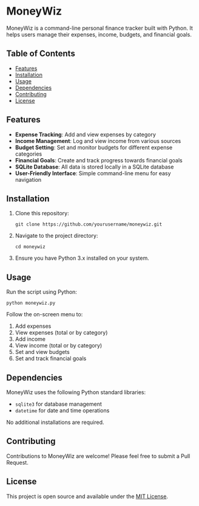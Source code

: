 # MoneyWiz

MoneyWiz is a command-line personal finance tracker built with Python. It helps users manage their expenses, income, budgets, and financial goals.

## Table of Contents
- [Features](#features)
- [Installation](#installation)
- [Usage](#usage)
- [Dependencies](#dependencies)
- [Contributing](#contributing)
- [License](#license)

## Features

- **Expense Tracking**: Add and view expenses by category
- **Income Management**: Log and view income from various sources
- **Budget Setting**: Set and monitor budgets for different expense categories
- **Financial Goals**: Create and track progress towards financial goals
- **SQLite Database**: All data is stored locally in a SQLite database
- **User-Friendly Interface**: Simple command-line menu for easy navigation

## Installation

1. Clone this repository:
   ```
   git clone https://github.com/yourusername/moneywiz.git
   ```
2. Navigate to the project directory:
   ```
   cd moneywiz
   ```
3. Ensure you have Python 3.x installed on your system.

## Usage

Run the script using Python:

```
python moneywiz.py
```

Follow the on-screen menu to:
1. Add expenses
2. View expenses (total or by category)
3. Add income
4. View income (total or by category)
5. Set and view budgets
6. Set and track financial goals

## Dependencies

MoneyWiz uses the following Python standard libraries:
- `sqlite3` for database management
- `datetime` for date and time operations

No additional installations are required.

## Contributing

Contributions to MoneyWiz are welcome! Please feel free to submit a Pull Request.

## License

This project is open source and available under the [MIT License](LICENSE).
